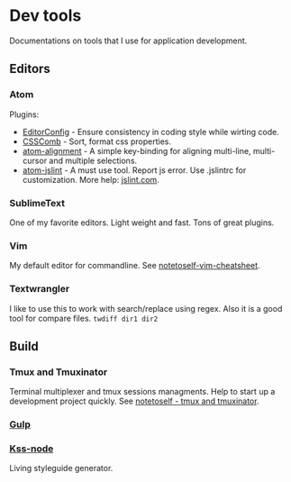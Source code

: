 # Dev tools
Documentations on tools that I use for application development.

## Editors
### Atom
Plugins:  
* [EditorConfig](http://editorconfig.org/) - Ensure consistency in coding style while wirting code.
* [CSSComb](https://atom.io/packages/csscomb) - Sort, format css properties.
* [atom-alignment](https://atom.io/packages/atom-alignment) - A simple key-binding for aligning multi-line, multi-cursor and multiple selections.
* [atom-jslint](https://atom.io/packages/jslint) - A must use tool. Report js error. Use .jslintrc for customization. More help: [jslint.com](http://www.jslint.com/help.html).

### SublimeText
One of my favorite editors. Light weight and fast. Tons of great plugins.

### Vim
My default editor for commandline. See [notetoself-vim-cheatsheet](http://leoman730.github.io/notetoself/2016/02/24/vim-cheatsheet).

### Textwrangler
I like to use this to work with search/replace using regex. Also it is a good tool for compare files. ``twdiff dir1 dir2``

## Build
### Tmux and Tmuxinator
Terminal multiplexer and tmux sessions managments. Help to start up a development project quickly. See [notetoself - tmux and tmuxinator](http://leoman730.github.io/notetoself/2016/11/17/tmux-and-tmuxinator).

### [Gulp](http://gulpjs.com/)

### [Kss-node](https://github.com/kss-node/kss-node)
Living styleguide generator. 

